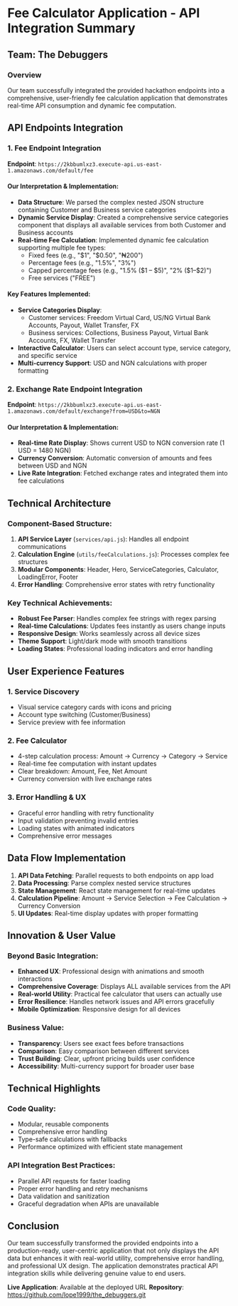 # Fee Calculator Application - API Integration Summary

## Team: The Debuggers

### Overview
Our team successfully integrated the provided hackathon endpoints into a comprehensive, user-friendly fee calculation application that demonstrates real-time API consumption and dynamic fee computation.

## API Endpoints Integration

### 1. Fee Endpoint Integration
**Endpoint**: `https://2kbbumlxz3.execute-api.us-east-1.amazonaws.com/default/fee`

#### Our Interpretation & Implementation:
- **Data Structure**: We parsed the complex nested JSON structure containing Customer and Business service categories
- **Dynamic Service Display**: Created a comprehensive service categories component that displays all available services from both Customer and Business accounts
- **Real-time Fee Calculation**: Implemented dynamic fee calculation supporting multiple fee types:
  - Fixed fees (e.g., "$1", "$0.50", "₦200")
  - Percentage fees (e.g., "1.5%", "3%")
  - Capped percentage fees (e.g., "1.5% ($1 – $5)", "2% ($1–$2)")
  - Free services ("FREE")

#### Key Features Implemented:
- **Service Categories Display**: 
  - Customer services: Freedom Virtual Card, US/NG Virtual Bank Accounts, Payout, Wallet Transfer, FX
  - Business services: Collections, Business Payout, Virtual Bank Accounts, FX, Wallet Transfer
- **Interactive Calculator**: Users can select account type, service category, and specific service
- **Multi-currency Support**: USD and NGN calculations with proper formatting

### 2. Exchange Rate Endpoint Integration
**Endpoint**: `https://2kbbumlxz3.execute-api.us-east-1.amazonaws.com/default/exchange?from=USD&to=NGN`

#### Our Interpretation & Implementation:
- **Real-time Rate Display**: Shows current USD to NGN conversion rate (1 USD = 1480 NGN)
- **Currency Conversion**: Automatic conversion of amounts and fees between USD and NGN
- **Live Rate Integration**: Fetched exchange rates and integrated them into fee calculations

## Technical Architecture

### Component-Based Structure:
1. **API Service Layer** (`services/api.js`): Handles all endpoint communications
2. **Calculation Engine** (`utils/feeCalculations.js`): Processes complex fee structures
3. **Modular Components**: Header, Hero, ServiceCategories, Calculator, LoadingError, Footer
4. **Error Handling**: Comprehensive error states with retry functionality

### Key Technical Achievements:
- **Robust Fee Parser**: Handles complex fee strings with regex parsing
- **Real-time Calculations**: Updates fees instantly as users change inputs
- **Responsive Design**: Works seamlessly across all device sizes
- **Theme Support**: Light/dark mode with smooth transitions
- **Loading States**: Professional loading indicators and error handling

## User Experience Features

### 1. Service Discovery
- Visual service category cards with icons and pricing
- Account type switching (Customer/Business)
- Service preview with fee information

### 2. Fee Calculator
- 4-step calculation process: Amount → Currency → Category → Service
- Real-time fee computation with instant updates
- Clear breakdown: Amount, Fee, Net Amount
- Currency conversion with live exchange rates

### 3. Error Handling & UX
- Graceful error handling with retry functionality
- Input validation preventing invalid entries
- Loading states with animated indicators
- Comprehensive error messages

## Data Flow Implementation

1. **API Data Fetching**: Parallel requests to both endpoints on app load
2. **Data Processing**: Parse complex nested service structures
3. **State Management**: React state management for real-time updates
4. **Calculation Pipeline**: Amount → Service Selection → Fee Calculation → Currency Conversion
5. **UI Updates**: Real-time display updates with proper formatting

## Innovation & User Value

### Beyond Basic Integration:
- **Enhanced UX**: Professional design with animations and smooth interactions
- **Comprehensive Coverage**: Displays ALL available services from the API
- **Real-world Utility**: Practical fee calculator that users can actually use
- **Error Resilience**: Handles network issues and API errors gracefully
- **Mobile Optimization**: Responsive design for all devices

### Business Value:
- **Transparency**: Users see exact fees before transactions
- **Comparison**: Easy comparison between different services
- **Trust Building**: Clear, upfront pricing builds user confidence
- **Accessibility**: Multi-currency support for broader user base

## Technical Highlights

### Code Quality:
- Modular, reusable components
- Comprehensive error handling
- Type-safe calculations with fallbacks
- Performance optimized with efficient state management

### API Integration Best Practices:
- Parallel API requests for faster loading
- Proper error handling and retry mechanisms
- Data validation and sanitization
- Graceful degradation when APIs are unavailable

## Conclusion

Our team successfully transformed the provided endpoints into a production-ready, user-centric application that not only displays the API data but enhances it with real-world utility, comprehensive error handling, and professional UX design. The application demonstrates practical API integration skills while delivering genuine value to end users.

**Live Application**: Available at the deployed URL
**Repository**: https://github.com/lope1999/the_debuggers.git